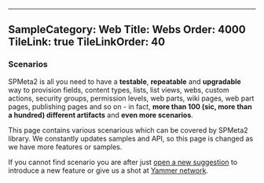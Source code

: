 ﻿----
SampleCategory: Web
Title: Webs
Order: 4000
TileLink: true
TileLinkOrder: 40
----

### Scenarios

SPMeta2 is all you need to have a **testable**, **repeatable** and **upgradable** way to provision fields, content types, lists, list views, webs, 
custom actions, security groups, permission levels, web parts, wiki pages, web part pages, publishing pages and so on - in fact, 
**more than 100 (sic, more than a hundred) different artifacts** and **even more scenarios**.

This page contains various scenarious which can be covered by SPMeta2 library. We constantly updates samples and API, so this page is changed as we have more features or samples.

If you cannot find scenario you are after just [open a new suggestion](https://subpointsolutions.uservoice.com) to introduce a new feature or give us a shot at [Yammer network](https://www.yammer.com/spmeta2feedback).